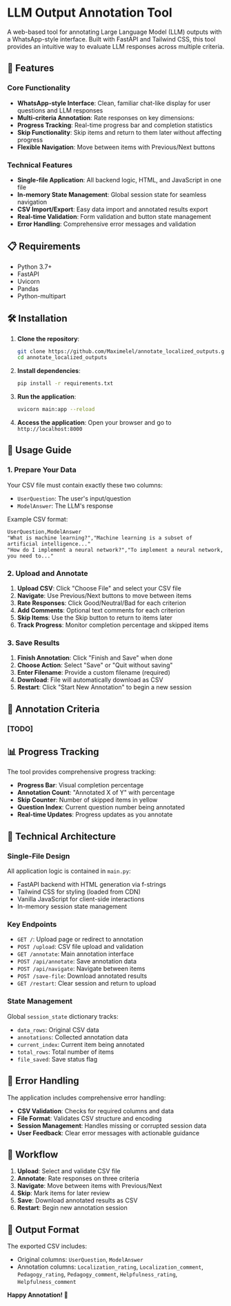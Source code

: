 # LLM Output Annotation Tool

A web-based tool for annotating Large Language Model (LLM) outputs with a WhatsApp-style interface. Built with FastAPI and Tailwind CSS, this tool provides an intuitive way to evaluate LLM responses across multiple criteria.

## 🚀 Features

### Core Functionality
- **WhatsApp-style Interface**: Clean, familiar chat-like display for user questions and LLM responses
- **Multi-criteria Annotation**: Rate responses on key dimensions:
- **Progress Tracking**: Real-time progress bar and completion statistics
- **Skip Functionality**: Skip items and return to them later without affecting progress
- **Flexible Navigation**: Move between items with Previous/Next buttons

### Technical Features
- **Single-file Application**: All backend logic, HTML, and JavaScript in one file
- **In-memory State Management**: Global session state for seamless navigation
- **CSV Import/Export**: Easy data import and annotated results export
- **Real-time Validation**: Form validation and button state management
- **Error Handling**: Comprehensive error messages and validation

## 📋 Requirements

- Python 3.7+
- FastAPI
- Uvicorn
- Pandas
- Python-multipart

## 🛠️ Installation

1. **Clone the repository**:
   ```bash
   git clone https://github.com/Maximelel/annotate_localized_outputs.git
   cd annotate_localized_outputs
   ```

2. **Install dependencies**:
   ```bash
   pip install -r requirements.txt
   ```

3. **Run the application**:
   ```bash
   uvicorn main:app --reload
   ```

4. **Access the application**:
   Open your browser and go to `http://localhost:8000`

## 📖 Usage Guide

### 1. Prepare Your Data
Your CSV file must contain exactly these two columns:
- `UserQuestion`: The user's input/question
- `ModelAnswer`: The LLM's response

Example CSV format:
```csv
UserQuestion,ModelAnswer
"What is machine learning?","Machine learning is a subset of artificial intelligence..."
"How do I implement a neural network?","To implement a neural network, you need to..."
```

### 2. Upload and Annotate
1. **Upload CSV**: Click "Choose File" and select your CSV file
2. **Navigate**: Use Previous/Next buttons to move between items
3. **Rate Responses**: Click Good/Neutral/Bad for each criterion
4. **Add Comments**: Optional text comments for each criterion
5. **Skip Items**: Use the Skip button to return to items later
6. **Track Progress**: Monitor completion percentage and skipped items

### 3. Save Results
1. **Finish Annotation**: Click "Finish and Save" when done
2. **Choose Action**: Select "Save" or "Quit without saving"
3. **Enter Filename**: Provide a custom filename (required)
4. **Download**: File will automatically download as CSV
5. **Restart**: Click "Start New Annotation" to begin a new session

## 🎯 Annotation Criteria

### [TODO]

## 📊 Progress Tracking

The tool provides comprehensive progress tracking:
- **Progress Bar**: Visual completion percentage
- **Annotation Count**: "Annotated X of Y" with percentage
- **Skip Counter**: Number of skipped items in yellow
- **Question Index**: Current question number being annotated
- **Real-time Updates**: Progress updates as you annotate

## 🔧 Technical Architecture

### Single-File Design
All application logic is contained in `main.py`:
- FastAPI backend with HTML generation via f-strings
- Tailwind CSS for styling (loaded from CDN)
- Vanilla JavaScript for client-side interactions
- In-memory session state management

### Key Endpoints
- `GET /`: Upload page or redirect to annotation
- `POST /upload`: CSV file upload and validation
- `GET /annotate`: Main annotation interface
- `POST /api/annotate`: Save annotation data
- `POST /api/navigate`: Navigate between items
- `POST /save-file`: Download annotated results
- `GET /restart`: Clear session and return to upload

### State Management
Global `session_state` dictionary tracks:
- `data_rows`: Original CSV data
- `annotations`: Collected annotation data
- `current_index`: Current item being annotated
- `total_rows`: Total number of items
- `file_saved`: Save status flag

## 🚨 Error Handling

The application includes comprehensive error handling:
- **CSV Validation**: Checks for required columns and data
- **File Format**: Validates CSV structure and encoding
- **Session Management**: Handles missing or corrupted session data
- **User Feedback**: Clear error messages with actionable guidance

## 🔄 Workflow

1. **Upload**: Select and validate CSV file
2. **Annotate**: Rate responses on three criteria
3. **Navigate**: Move between items with Previous/Next
4. **Skip**: Mark items for later review
5. **Save**: Download annotated results as CSV
6. **Restart**: Begin new annotation session

## 📝 Output Format

The exported CSV includes:
- Original columns: `UserQuestion`, `ModelAnswer`
- Annotation columns: `Localization_rating`, `Localization_comment`, `Pedagogy_rating`, `Pedagogy_comment`, `Helpfulness_rating`, `Helpfulness_comment`


**Happy Annotation! 🎉** 
